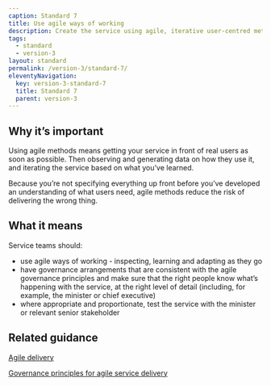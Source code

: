 ```yaml
---
caption: Standard 7
title: Use agile ways of working
description: Create the service using agile, iterative user-centred methods.
tags:
  - standard
  - version-3
layout: standard
permalink: /version-3/standard-7/
eleventyNavigation:
  key: version-3-standard-7
  title: Standard 7
  parent: version-3
---
```


## Why it’s important

Using agile methods means getting your service in front of real users as soon as possible. Then observing and generating data on how they use it, and iterating the service based on what you’ve learned.

Because you’re not specifying everything up front before you’ve developed an understanding of what users need, agile methods reduce the risk of delivering the wrong thing.

## What it means

Service teams should:

- use agile ways of working - inspecting, learning and adapting as they go
- have governance arrangements that are consistent with the agile governance principles and make sure that the right people know what’s happening with the service, at the right level of detail (including, for example, the minister or chief executive)
- where appropriate and proportionate, test the service with the minister or relevant senior stakeholder

## Related guidance

[Agile delivery](https://www.gov.uk/service-manual/agile-delivery)

[Governance principles for agile service delivery](https://www.gov.uk/service-manual/agile-delivery/governance-principles-for-agile-service-delivery)

<!-- ## Service standard points

[1\. Understand users and their needs](https://www.gov.uk/service-manual/service-standard/point-1-understand-user-needs)

[2\. Solve a whole problem for users](https://www.gov.uk/service-manual/service-standard/point-2-solve-a-whole-problem)

[3\. Provide a joined up experience across all channels](https://www.gov.uk/service-manual/service-standard/point-3-join-up-across-channels)

[4\. Make the service simple to use](https://www.gov.uk/service-manual/service-standard/point-4-make-the-service-simple-to-use)

[5\. Make sure everyone can use the service](https://www.gov.uk/service-manual/service-standard/point-5-make-sure-everyone-can-use-the-service)

[6\. Have a multidisciplinary team](https://www.gov.uk/service-manual/service-standard/point-6-have-a-multidisciplinary-team)

[7\. Use agile ways of working](https://www.gov.uk/service-manual/service-standard/point-7-use-agile-ways-of-working)

[8\. Iterate and improve frequently](https://www.gov.uk/service-manual/service-standard/point-8-iterate-and-improve-frequently)

[9\. Create a secure service which protects users’ privacy](https://www.gov.uk/service-manual/service-standard/point-9-create-a-secure-service)

[10\. Define what success looks like and publish performance data](https://www.gov.uk/service-manual/service-standard/point-10-define-success-publish-performance-data)

[11\. Choose the right tools and technology](https://www.gov.uk/service-manual/service-standard/point-11-choose-the-right-tools-and-technology)

[12\. Make new source code open](https://www.gov.uk/service-manual/service-standard/point-12-make-new-source-code-open)

[13\. Use and contribute to open standards, common components and patterns](https://www.gov.uk/service-manual/service-standard/point-13-use-common-standards-components-patterns)

[14\. Operate a reliable service](https://www.gov.uk/service-manual/service-standard/point-14-operate-a-reliable-service) -->
